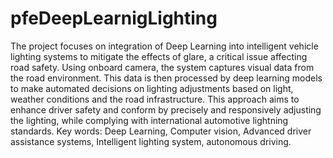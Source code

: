 # pfeDeepLearnigLighting
The project focuses on integration of Deep Learning into intelligent vehicle lighting systems to mitigate the effects of glare, a critical issue affecting road safety. Using onboard camera, the system captures visual data from the road environment. This data is then processed by deep learning models to make automated decisions on lighting adjustments based on light, weather conditions and the road infrastructure. This approach aims to enhance driver safety and conform by precisely and responsively adjusting the lighting, while complying with international automotive lightning standards.
Key words: Deep Learning, Computer vision, Advanced driver assistance systems, Intelligent lighting system, autonomous driving.
